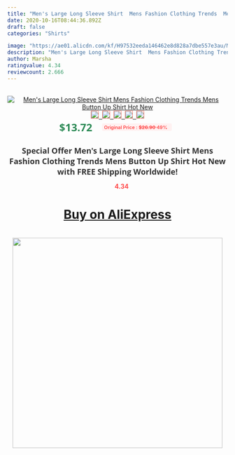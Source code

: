 ```yaml
---
title: "Men's Large Long Sleeve Shirt  Mens Fashion Clothing Trends  Mens Button Up Shirt Hot New"
date: 2020-10-16T08:44:36.892Z
draft: false
categories: "Shirts"

image: "https://ae01.alicdn.com/kf/H97532eeda146462e8d828a7dbe557e3au/Men-s-Large-Long-Sleeve-Shirt-Mens-Fashion-Clothing-Trends-Mens-Button-Up-Shirt-Hot-New.jpg"
description: "Men's Large Long Sleeve Shirt  Mens Fashion Clothing Trends  Mens Button Up Shirt Hot New"
author: Marsha
ratingvalue: 4.34
reviewcount: 2.666
---
```

<br>
<div style="text-align: center;">
<a href="https://s.click.aliexpress.com/e/_9jsG1B" target="_blank" rel="nofollow noopener noreferrer"><img alt="Men's Large Long Sleeve Shirt  Mens Fashion Clothing Trends  Mens Button Up Shirt Hot New" class="magnifier-image" src="https://ae01.alicdn.com/kf/H97532eeda146462e8d828a7dbe557e3au/Men-s-Large-Long-Sleeve-Shirt-Mens-Fashion-Clothing-Trends-Mens-Button-Up-Shirt-Hot-New.jpg_640x640.jpg">
<br>
<img style="border:1px solid salmon" src="https://ae01.alicdn.com/kf/H97532eeda146462e8d828a7dbe557e3au/Men-s-Large-Long-Sleeve-Shirt-Mens-Fashion-Clothing-Trends-Mens-Button-Up-Shirt-Hot-New.jpg_120x120.jpg">&nbsp;&nbsp;<img style="border:1px solid salmon" src="https://ae01.alicdn.com/kf/Hc9869a5fb62e434797191f64243ea1e6h/Men-s-Large-Long-Sleeve-Shirt-Mens-Fashion-Clothing-Trends-Mens-Button-Up-Shirt-Hot-New.jpg_120x120.jpg">&nbsp;&nbsp;<img style="border:1px solid salmon" src="https://ae01.alicdn.com/kf/He1a83662088b4664a64b98cd3491d04fT/Men-s-Large-Long-Sleeve-Shirt-Mens-Fashion-Clothing-Trends-Mens-Button-Up-Shirt-Hot-New.jpg_120x120.jpg">&nbsp;&nbsp;<img style="border:1px solid salmon" src="https://ae01.alicdn.com/kf/H898e05554cdb44a480507d21891c467eI/Men-s-Large-Long-Sleeve-Shirt-Mens-Fashion-Clothing-Trends-Mens-Button-Up-Shirt-Hot-New.jpg_120x120.jpg">&nbsp;&nbsp;<img style="border:1px solid salmon" src="https://ae01.alicdn.com/kf/H2972af716d0d411993a8f8a681451a66j/Men-s-Large-Long-Sleeve-Shirt-Mens-Fashion-Clothing-Trends-Mens-Button-Up-Shirt-Hot-New.jpg_120x120.jpg"></a></div><br0>
<div style="text-align: center;"><span style="background-color: white; border: 0px; box-sizing: border-box; color: seagreen; display: inline-block; font-family: &quot;open sans&quot; , &quot;arial&quot; , &quot;helvetica&quot; , sans-serif , &quot;heiti&quot;; font-size: 24px; font-stretch: inherit; font-weight: 700; line-height: inherit; margin: 0px 10px 0px 0px; padding: 0px; vertical-align: middle;">$13.72 </span>
<span style="background: rgb(255 , 241 , 241); border-radius: 3px; border: 0px; box-sizing: border-box; color: #ff4747; display: inline-block; font-family: inherit; font-size: 12px; font-stretch: inherit; font-style: inherit; font-variant: inherit; font-weight: 600; line-height: inherit; margin: 0px; padding: 2px 5px; transform: scale(0.9); vertical-align: middle;">Original Price : <b style="text-decoration: line-through;">$26.90 </b> 49%&nbsp;&nbsp;</span></div>
<h1 style="color: #333333; display: inline-block; font-family: &quot;open sans&quot; , &quot;arial&quot; , &quot;helvetica&quot; , sans-serif , &quot;heiti&quot;; font-size: 18px; font-stretch: inherit; font-weight: 700; text-align: center;">Special Offer Men's Large Long Sleeve Shirt  Mens Fashion Clothing Trends  Mens Button Up Shirt Hot New with FREE Shipping Worldwide!</h1>
<div style="color: #ff4747; text-align: center;">
<img src="https://4.bp.blogspot.com/-M0ZcTcb-5uY/XleCXlxnR4I/AAAAAAAAAEc/OrjgMkXV1oMQFaCRZj5HQwOCBcu3w1FegCPcBGAYYCw/s1600/star.png" style="height: 15px;">&nbsp;<b>4.34</b></div>
<div class="button_cont" align="center"><a class="buynow_a" href="https://s.click.aliexpress.com/e/_9jsG1B" target="_blank" rel="nofollow noopener noreferrer"><H1>Buy on AliExpress</H1></a></div><br>
<div class="separator" style="clear: both; text-align: center;">
<img src="https://lh3.googleusercontent.com/-pTy5HemUv9M/XlePHvY0dAI/AAAAAAAAAE4/0nX5iRUoIWY8eMW9Dpxeirr157OZliDIgCLcBGAsYHQ/s1600/badge.gif" width="480">
</div>
